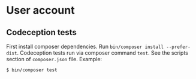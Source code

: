 # User account

## Codeception tests

First install composer dependencies. Run `bin/composer install --prefer-dist`.
Codeception tests run via composer command `test`. See the scripts section of `composer.json` file.
Example:

```
$ bin/composer test
```